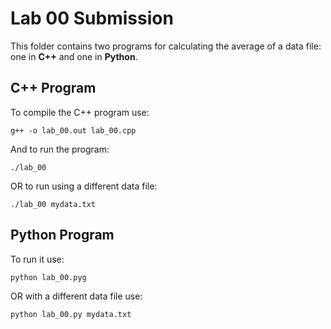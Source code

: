 # Lab 00 Submission
This folder contains two programs for calculating the average of a data file: one in **C++** and one in **Python**.

## C++ Program
To compile the C++ program use: 
```
g++ -o lab_00.out lab_00.cpp
```
And to run the program:
```
./lab_00
```

OR to run using a different data file:
```
./lab_00 mydata.txt
```

## Python Program
To run it use:
```
python lab_00.pyg
```

OR with a different data file use:
```
python lab_00.py mydata.txt
```
